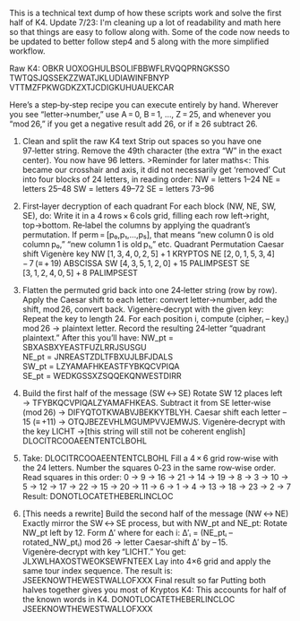 This is a technical text dump of how these scripts work and solve the first half of K4.
Update 7/23: I'm cleaning up a lot of readability and math here so that things are easy to follow along with. Some of the code now needs to be updated to better follow step4 and 5 along with the more simplified workflow.

Raw K4: OBKR UOXOGHULBSOLIFBBWFLRVQQPRNGKSSO TWTQSJQSSEKZZWATJKLUDIAWINFBNYP VTTMZFPKWGDKZXTJCDIGKUHUAUEKCAR

Here’s a step‑by‑step recipe you can execute entirely by hand. Wherever you see “letter→number,” use A = 0, B = 1, …, Z = 25, and whenever you “mod 26,” if you get a negative result add 26, or if ≥ 26 subtract 26.

1. Clean and split the raw K4 text
Strip out spaces so you have one 97‑letter string.
Remove the 49th character (the extra “W” in the exact center). You now have 96 letters. >Reminder for later maths<: This became our crosshair and axis, it did not necessarily get ‘removed’
Cut into four blocks of 24 letters, in reading order:
NW = letters 1–24
NE = letters 25–48
SW = letters 49–72
SE = letters 73–96

2. First‐layer decryption of each quadrant
For each block (NW, NE, SW, SE), do:
Write it in a 4 rows × 6 cols grid, filling each row left→right, top→bottom.
Re‑label the columns by applying the quadrant’s permutation. If perm = [p₀,p₁,…,p₅], that means “new column 0 is old column p₀,” “new column 1 is old p₁,” etc.
Quadrant
Permutation
Caesar shift
Vigenère key
NW
[1, 3, 4, 0, 2, 5]
+ 1
KRYPTOS
NE
[2, 0, 1, 5, 3, 4]
− 7 (≡ + 19)
ABSCISSA
SW
[4, 3, 5, 1, 2, 0]
+ 15
PALIMPSEST
SE
[3, 1, 2, 4, 0, 5]
+ 8
PALIMPSEST

3. Flatten the permuted grid back into one 24‑letter string (row by row).
Apply the Caesar shift to each letter: convert letter→number, add the shift, mod 26, convert back.
Vigenère‑decrypt with the given key:
Repeat the key to length 24.
For each position i, compute (cipherᵢ – keyᵢ) mod 26 → plaintext letter.
Record the resulting 24‑letter “quadrant plaintext.”
After this you’ll have:
NW_pt = SBXASBXYEASTFUZLRRJSUSGU  
NE_pt = JNREASTZDLTFBXUJLBFJDALS  
SW_pt = LZYAMAFHKEASTFYBKQCVPIQA  
SE_pt = WEDKGSSXZSQQEKQNWESTDIRR  

4. Build the first half of the message (SW ↔ SE)
Rotate SW 12 places left → TFYBKQCVPIQALZYAMAFHKEAS.
Subtract it from SE letter‑wise (mod 26) → DIFYQTOTKWABVJBEKKYTBLYH.
Caesar shift each letter –15 (≡ +11) → OTQJBEZEVHLMGUMPVVJEMWJS.
Vigenère‑decrypt with the key LICHT →[this string will still not be coherent english] 
DLOCITRCOOAEENTENTCLBOHL

5. Take: DLOCITRCOOAEENTENTCLBOHL
Fill a 4 × 6 grid row‑wise with the 24 letters.
Number the squares 0‑23 in the same row‑wise order.
Read squares in this order:
0 →  9 → 16 → 21 → 14 → 19 →  8 →  3 →
10 → 5 → 12 → 17 → 22 → 15 → 20 → 11 →
 6 → 1 →  4 → 13 → 18 → 23 →  2 →  7
Result: DONOTLOCATETHEBERLINCLOC

6. [This needs a rewrite] Build the second half of the message (NW ↔ NE)
Exactly mirror the SW ↔ SE process, but with NW_pt and NE_pt:
Rotate NW_pt left by 12.
Form Δ′ where for each i:
 Δ′ᵢ = (NE_ptᵢ – rotated_NW_ptᵢ) mod 26 → letter
Caesar‑shift Δ′ by – 15.
Vigenère‑decrypt with key “LICHT.” You get:
JLXWLHAXOSTWEOKSEWFNTEEX
Lay into 4×6 grid and apply the same tour index sequence. The result is:
JSEEKNOWTHEWESTWALLOFXXX
Final result so far
Putting both halves together gives you most of Kryptos K4: This accounts for half of the known words in K4.
DONOTLOCATETHEBERLINCLOC
JSEEKNOWTHEWESTWALLOFXXX
